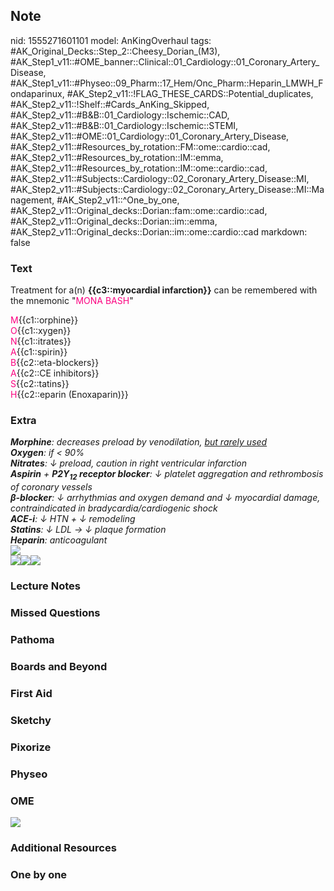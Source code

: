 ## Note
nid: 1555271601101
model: AnKingOverhaul
tags: #AK_Original_Decks::Step_2::Cheesy_Dorian_(M3), #AK_Step1_v11::#OME_banner::Clinical::01_Cardiology::01_Coronary_Artery_Disease, #AK_Step1_v11::#Physeo::09_Pharm::17_Hem/Onc_Pharm::Heparin_LMWH_Fondaparinux, #AK_Step2_v11::!FLAG_THESE_CARDS::Potential_duplicates, #AK_Step2_v11::!Shelf::#Cards_AnKing_Skipped, #AK_Step2_v11::#B&B::01_Cardiology::Ischemic::CAD, #AK_Step2_v11::#B&B::01_Cardiology::Ischemic::STEMI, #AK_Step2_v11::#OME::01_Cardiology::01_Coronary_Artery_Disease, #AK_Step2_v11::#Resources_by_rotation::FM::ome::cardio::cad, #AK_Step2_v11::#Resources_by_rotation::IM::emma, #AK_Step2_v11::#Resources_by_rotation::IM::ome::cardio::cad, #AK_Step2_v11::#Subjects::Cardiology::02_Coronary_Artery_Disease::MI, #AK_Step2_v11::#Subjects::Cardiology::02_Coronary_Artery_Disease::MI::Management, #AK_Step2_v11::^One_by_one, #AK_Step2_v11::Original_decks::Dorian::fam::ome::cardio::cad, #AK_Step2_v11::Original_decks::Dorian::im::emma, #AK_Step2_v11::Original_decks::Dorian::im::ome::cardio::cad
markdown: false

### Text
Treatment for a(n) <b>{{c3::myocardial infarction}}</b> can be
remembered with the mnemonic "<font color="#FC0280">MONA
BASH</font>"
<div>
  <font color="#FC0280">M</font>{{c1::orphine}}
</div>
<div>
  <font color="#FC0280">O</font>{{c1::xygen}}
</div>
<div>
  <font color="#FC0280">N</font>{{c1::itrates}}
</div>
<div>
  <font color="#FC0280">A</font>{{c1::spirin}}
</div>
<div>
  <font color="#FC0280">B</font>{{c2::eta-blockers}}
</div>
<div>
  <font color="#FC0280">A</font>{{c2::CE inhibitors}}
</div>
<div>
  <font color="#FC0280">S</font>{{c2::tatins}}
</div>
<div>
  <font color="#FC0280">H</font>{{c2::eparin (Enoxaparin)}}
</div>

### Extra
<div>
  <i><b>Morphine</b>: decreases preload by venodilation, <u>but
  rarely used</u></i>
</div>
<div>
  <i><b>Oxygen</b>: if < 90%</i>
</div>
<div>
  <i><b>Nitrates</b>: ↓ preload, caution in right ventricular
  infarction</i>
</div>
<div>
  <i><b>Aspirin</b> + <b>P2Y<sub>12</sub> receptor blocker</b>: ↓
  platelet aggregation and rethrombosis of coronary vessels</i>
</div>
<div>
  <i><b>β-blocker</b>: ↓ arrhythmias and oxygen demand and ↓
  myocardial damage, contraindicated in bradycardia/cardiogenic
  shock</i>
</div>
<div>
  <i><b>ACE-i</b>: ↓ HTN + ↓ remodeling</i>
</div>
<div>
  <i><b>Statins</b>: ↓ LDL → ↓ plaque formation</i>
</div>
<div>
  <i><b>Heparin</b>: anticoagulant</i>
</div>
<div>
  <i><img src="paste-332619447271427.jpg"></i>
</div><i><img src="paste-903240212283393.jpg"></i><img src=
"paste-377811093159937%20(1).jpg"><i><img src=
"paste-2748779069803.jpg"></i>

### Lecture Notes


### Missed Questions


### Pathoma


### Boards and Beyond


### First Aid


### Sketchy


### Pixorize


### Physeo


### OME
<div class="ome-widget">
  <a href=
  "https://onlinemeded.org/spa/cardiology/coronary-artery-disease/acquire?ref=anki">
  <img src="_OME_AnkiFlashcards_Lesson_2.png"></a>
</div>

### Additional Resources


### One by one

